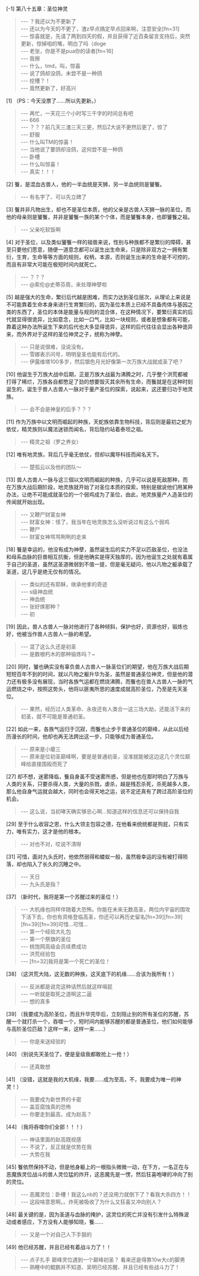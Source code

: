 
[-1] 第八十五章：圣位神灵
>--- ？我还以为不更新了<br>
>--- 还以为今天的不更了，渣z早点搞定早点回来啊，注意安全[fn=31]<br>
>--- 惊喜就是，先请了两到四天的假，并且获得了近百条留言支持后，突然更新，惊掉咱的嘴，明白了吗（doge<br>
>--- 老张，你是不是pua你的读者[fn=16]<br>
>--- 我擦<br>
>--- 什么，tmd，叫，惊喜<br>
>--- 说了鸽却没鸽，未尝不是一种鸽<br>
>--- 挖槽？！<br>
>--- 竟然更新了，好高兴<br>

[1] （PS：今天没票了……所以先更新。）
>--- 再忙，一天花三个小时写三千字的时间总有吧<br>
>--- 666<br>
>--- ？？？前几天三渣三天三更，然后Z大说不更然后更了，惊了<br>
>--- 舒服<br>
>--- 什么叫TM的惊喜！<br>
>--- 当他说了要鸽却没鸽，这何尝不是一种鸽<br>
>--- 卧槽<br>
>--- 什么叫惊喜！<br>
>--- 真实！！！<br>

[2] 餮，是混血古兽人，他的一半血统是天狮，另一半血统则是饕餮。
>--- 有名字了、可以先立碑了<br>

[3] 餮并非凡物出生，却也不是圣位本质，他的父亲是古兽人天狮一脉的圣位，而他的母亲则是饕餮，并非是饕餮一族的某个个体，而是饕餮本身，也即饕餮之祖。
>--- 父亲吃软饭啊<br>

[4] 对于圣位，以及类似饕餮一样的祖兽来说，性别与种族都不是繁衍的障碍，甚至只要他们愿意，随便一道意念都可以诞生出生命来，只是除非双方之一拥有繁衍，生育，生命等等方面的规则，权柄，本源，否则诞生出来的生命是不可控的，而且有非常大可能在极短时间内就死亡。
>--- ？？？<br>
>--- @索伦@史蒂芬周，来处理神孽啦<br>

[5] 越是强大的生命，繁衍后代越是困难，而实力达到圣位层次，从理论上来说是不可能靠着生命本身来进行生育繁衍的，因为圣位本质上已经不具备肉体与基因之类的东西了，圣位的本体是能量与规则的混合体，在这种情况下，要繁衍真实的后代就显得很诡异，比如意念，比如一口气，比如一块规则，或者是想象都有可能，靠着这种办法所诞生下来的后代也大多显得诡异，这样的后代往往会显出各种诡异来，而外界对于这样的圣位神灵之子，统称为神孽。
>--- 只是说很难，没说没有。<br>
>--- 雪娜表示问号，明明皇圣也能有后代的。<br>
>--- 伊露维塔100多岁，然后银色月光好像第一次万族大战就成圣了吧？<br>

[10] 他诞生于万族大战中后期，正是万族大战最为沸腾之时，几乎整个洪荒都被打得了稀烂，万族各自都憋足了劲的想要毁灭其余所有生命，而餮就是在这种时刻诞生的，诞生于兽人古兽人一脉对于量产圣位的探索，说起来，这还要归功于地灵族。
>--- 会不会是神皇的后手？？？<br>

[11] 作为万族中以文明而崛起的种族，天蛇族依靠生物科技，背后则是最初之蛇为依仗，精灵族则以魔法迷锁而闻名，背后隐约站着泰坦之祖。
>--- 精灵之祖（罗之养女）<br>

[12] 唯有地灵族，背后几乎毫无依仗，但却以魔导科技而闻名天下。
>--- 楚孤云以及他的团队～<br>

[13] 兽人古兽人一脉与这三個以文明而崛起的种族，几乎可以说是死敌那种，而在万族大战后期阶段，地灵族就开始了对圣位本质的探索，特别是据说他们用某种办法，让绝不可能成就圣位的一个弱鸡成为了圣位，由此，地灵族量产人造圣位的传闻就开始出现。
>--- 又鞭尸财富女神<br>
>--- 财富女神：怪了，我当年在地灵族怎么没听说过有这么个弱鸡<br>
>--- 鞭尸<br>
>--- 财富女神骂骂咧咧的走来<br>

[18] 餮是幸运的，他没有成为神孽，虽然诞生后的实力不足以匹敌圣位，也没法和母系血脉的巨兽相互抗衡，但是他确实是得天独厚的，因为他诞生之处就有着属于自己的圣道，虽然这圣道微弱到不值一提，但是毫无疑问，他以凡物之躯承载了圣道，这几乎是绝无仅有的情况。
>--- 类似的还有耶稣，继承他爹的奇迹<br>
>--- s级神血统<br>
>--- 神血统<br>
>--- 张好焕那种？<br>
>--- 初<br>

[19] 因此，兽人古兽人一脉对他进行了各种倾斜，保护也好，资源也好，锻炼也好，他被当作兽人古兽人一脉的希望。
>--- 混了这么久还是初圣<br>
>--- 是数根朽木的那种锻炼吗？~<br>

[20] 同时，饕也确实没有辜负兽人古兽人一脉圣位们的期望，他在万族大战后期短短百年不到的时间，就以凡物之躯升华为圣，虽然是普通圣位神灵，但是他的潜力还有极多没有展现，当时各族气运都在燃烧沸腾，而餮也在兽人古兽人一脉的气运燃烧之中，按照这势头，他将以匪夷所思的速度成就高阶圣位，乃至是先天圣位。
>--- 果然，经历过人类革命、永夜还有人类合一这三场大劫，还能活下来的初圣，就不可能是普通初圣。<br>

[22] 如此一来，各族气运归于沉寂，而餮也止步于普通圣位的巅峰，从此以后经历漫长的时间，他却也再无法跨出这一步，只能够成为普通圣位。
>--- 原来是小瘪三<br>
>--- 原来是位初圣巅峰啊，要是是普通初圣，没准就能被这边这几个灵位巅峰给直接围殴而死了<br>

[27] 却不想，迷雾降临，餮自身虽不受迷雾所惑，但是他也在那时明白了万族与人类的关系，只要杀得人类，大量的杀戮，虐杀，越是残忍杀死，杀死越多人类，那么他自身气运就会越大，同时也会得天地之运，说不定还真有了跨过高阶圣位的机会。
>--- 这么说，当初哮天确实够忠心啊...知道这样的信息还可以保持自我<br>

[29] 至于什么收容之恩，什么大领主包容之德，在他看来统统都是狗屁，只有实力，唯有实力，这才是他的根本。
>--- 对也不对，哎说不清呀<br>

[31] 可惜，面对九头氏时，他依然弱得和蝼蚁一般，虽然极幸运的没有被打得陨落，却也陷入了长久的沉睡之中。
>--- 天日<br>
>--- 九头氏是指？<br>

[37] （新时代，我将是第一个苏醒过来的圣位！）
>--- 大机缘也同样伴随着大恐怖。你能在未来无数高圣，两位内宇宙的围攻下活下去，你也有资格登临高圣，你还可以再历史留名[fn=39][fn=39][fn=39][fn=39]可惜...可惜...<br>
>--- 第一个经验大礼包<br>
>--- 第一个祭旗的圣位<br>
>--- 桃饱网高级会员续费成功<br>
>--- 洪荒经验包<br>
>--- [fn=32]我将是第一个死亡的圣位！<br>

[38] （这洪荒大陆，这无数的种族，这天底下的机缘……合该为我所有！）
>--- 反派都是说完这种话然后就这样嗝屁<br>
>--- 一听就是取死之道啊这二逼<br>
>--- 想的真多<br>

[39] （我要成为高阶圣位，而且升华完毕后，立刻阻止别的所有圣位的苏醒，苏醒一个就打杀一个，吞噬一个，短时间内能够苏醒的都是普通圣位，他们如何能够与高阶圣位匹敌？这样一来，这样一来……）
>--- 你是来送经验的<br>

[40] （别说先天圣位了，便是皇级我都敢抢上一抢！）
>--- 还真敢想<br>

[41] （没错，这就是我的大机缘，我要……成为至高，不，我要成为唯一的神灵！）
>--- 我要成为新世界的卡密<br>
>--- 盖亚腐蚀真的恐怖<br>
>--- 你要走到最高，成为赵高？<br>

[44] （我将吞噬你们全部！！！）
>--- 神话里面的赵高既视感<br>
>--- 不说了，反正就是优势在我<br>
>--- 大势在我<br>

[45] 餮依然保持不动，但是他身躯上的一根指头微微一动，在下方，一名正在与恶魔族灵位战斗的兽人灵位猛的炸开，这恶魔先是一愣，然后狂喜咆哮的冲向了别的灵位。
>--- 恶魔灵位：卧槽！我这么nb的？还没用力就倒下了？看我大杀四方！！<br>
>--- 这段啥意思啊。。炸死被吸收了为什么又狂喜又冲向别人？<br>

[48] 最关键的是，因为圣道与血脉的掩护，这灵位的死亡并没有引发什么特殊波动或者感应，下方没有人能够知晓，餮……
>--- 又是一个对自己人下手狠的<br>

[49] 他已经苏醒，并且已经有着战斗力了！！
>--- 点子扎手
巅峰灵位遇到一个巅峰初圣？
看来还是得靠10w大c的脚男<br>
>--- 熟睡中的鲲鹏并不知道、吴明已经苏醒、并且已经有些战斗力了！<br>
